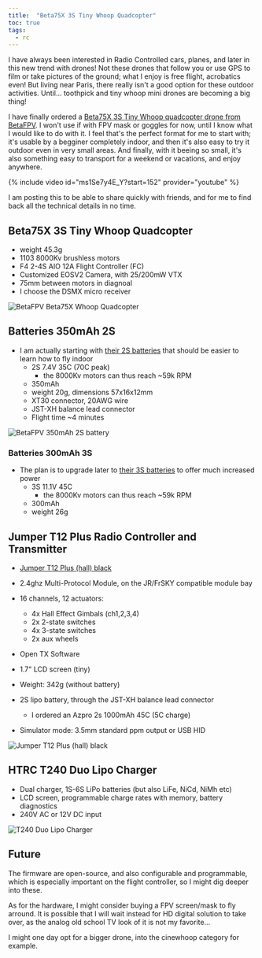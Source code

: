 ```yaml
---
title:  "Beta75X 3S Tiny Whoop Quadcopter"
toc: true
tags:
  - rc
---
```


I have always been interested in Radio Controlled cars, planes, and later in this new trend with drones! Not these drones that follow you or use GPS to film or take pictures of the ground; what I enjoy is free flight, acrobatics even! But living near Paris, there really isn't a good option for these outdoor activities. Until... toothpick and tiny whoop mini drones are becoming a big thing!

I have finally ordered a [Beta75X 3S Tiny Whoop quadcopter drone from BetaFPV][betafpv75x]. I won't use if with FPV mask or goggles for now, until I know what I would like to do with it. I feel that's the perfect format for me to start with; it's usable by a begginer completely indoor, and then it's also easy to try it outdoor even in very small areas. And finally, with it beeing so small, it's also something easy to transport for a weekend or vacations, and enjoy anywhere.

{% include video id="ms1Se7y4E_Y?start=152" provider="youtube" %}

I am posting this to be able to share quickly with friends, and for me to find back all the technical details in no time.

## Beta75X 3S Tiny Whoop Quadcopter

- weight 45.3g
- 1103 8000Kv brushless motors
- F4 2-4S AIO 12A Flight Controller (FC)
- Customized EOSV2 Camera, with 25/200mW VTX
- 75mm between motors in diagnoal
- I choose the DSMX micro receiver

![BetaFPV Beta75X Whoop Quadcopter](/assets/images/Beta75X-3S-Whoop-Quadcopter.webp)

## Batteries 350mAh 2S

- I am actually starting with [their 2S batteries][betafpv2sbattery] that should be easier to learn how to fly indoor
  - 2S 7.4V 35C (70C peak)
    - the 8000Kv motors can thus reach ~59k RPM
  - 350mAh
  - weight 20g, dimensions 57x16x12mm
  - XT30 connector, 20AWG wire
  - JST-XH balance lead connector
  - Flight time ~4 minutes

![BetaFPV 350mAh 2S battery](/assets/images/BetaFPV-350mAh-2S-Battery.webp)

### Batteries 300mAh 3S

- The plan is to upgrade later to [their 3S batteries][betafpv3sbattery] to offer much increased power
  - 3S 11.1V 45C
    - the 8000Kv motors can thus reach ~59k RPM
  - 300mAh
  - weight 26g

## Jumper T12 Plus Radio Controller and Transmitter

- [Jumper T12 Plus (hall) black][jumpert12plus]
- 2.4ghz Multi-Protocol Module, on the JR/FrSKY compatible module bay
- 16 channels, 12 actuators:
  - 4x Hall Effect Gimbals (ch1,2,3,4)
  - 2x 2-state switches
  - 4x 3-state switches
  - 2x aux wheels

- Open TX Software
- 1.7" LCD screen (tiny)
- Weight: 342g (without battery)
- 2S lipo battery, through the JST-XH balance lead connector
  - I ordered an Azpro 2s 1000mAh 45C (5C charge)
- Simulator mode: 3.5mm standard ppm output or USB HID

![Jumper T12 Plus (hall) black](/assets/images/Jumper-T12-Plus-black.jpg)

## HTRC T240 Duo Lipo Charger

- Dual charger, 1S-6S LiPo batteries (but also LiFe, NiCd, NiMh etc)
- LCD screen, programmable charge rates with memory, battery diagnostics
- 240V AC or 12V DC input

![T240 Duo Lipo Charger](/assets/images/T240-DUO-Battery-Charger.jpg)

## Future

The firmware are open-source, and also configurable and programmable, which is especially important on the flight controller, so I might dig deeper into these.

As for the hardware, I might consider buying a FPV screen/mask to fly arround.
It is possible that I will wait instead for HD digital solution to take over, as the analog old school TV look of it is not my favorite...

I might one day opt for a bigger drone, into the cinewhoop category for example.

[betafpv75x]: https://betafpv.com/products/beta75x-whoop-quadcopter-3s
[betafpv2sbattery]: https://betafpv.com/products/350mah-2s-lipo-battery-2pcs
[betafpv3sbattery]: https://betafpv.com/products/300mah-3s-45c-lipo-battery-s-version-2pcs
[jumpert12plus]: https://www.jumper-rc.com/products/transmitters/t12-plus/
